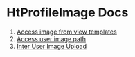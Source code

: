 HtProfileImage Docs
=======================

1. [Access image from view templates](accessing-image-from-view-templates.md)
2. [Access user image path](access-user-image-path.md)
3. [Inter User Image Upload](inter-user-image-upload.md)